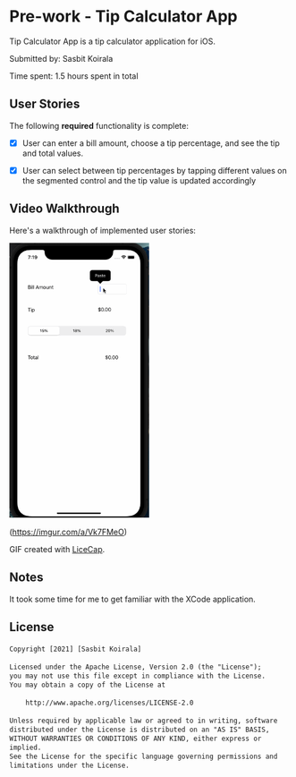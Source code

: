 # Pre-work - Tip Calculator App

Tip Calculator App is a tip calculator application for iOS.

Submitted by: Sasbit Koirala

Time spent: 1.5 hours spent in total

## User Stories

The following **required** functionality is complete:

* [X] User can enter a bill amount, choose a tip percentage, and see the tip and total values.
* [X] User can select between tip percentages by tapping different values on the segmented control and the tip value is updated accordingly


## Video Walkthrough

Here's a walkthrough of implemented user stories:

<img src="https://github.com/koiralasasbit/Prework/blob/main/preworkGIF.gif" width=250><br>

(https://imgur.com/a/Vk7FMeO)

GIF created with [LiceCap](http://www.cockos.com/licecap/).

## Notes

It took some time for me to get familiar with the XCode application.

## License

    Copyright [2021] [Sasbit Koirala]

    Licensed under the Apache License, Version 2.0 (the "License");
    you may not use this file except in compliance with the License.
    You may obtain a copy of the License at

        http://www.apache.org/licenses/LICENSE-2.0

    Unless required by applicable law or agreed to in writing, software
    distributed under the License is distributed on an "AS IS" BASIS,
    WITHOUT WARRANTIES OR CONDITIONS OF ANY KIND, either express or implied.
    See the License for the specific language governing permissions and
    limitations under the License.
